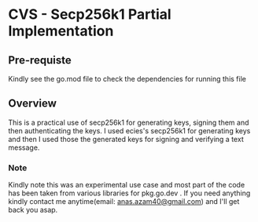 # CVS - Secp256k1 Partial Implementation

## Pre-requiste
Kindly see the go.mod file to check the dependencies for running this file

## Overview
This is a practical use of secp256k1 for generating keys, signing them and then authenticating the keys. I used ecies's secp256k1 for generating keys and then I used those the generated keys for signing and verifying a text message.

### Note
Kindly note this was an experimental use case and most part of the code has been taken from various libraries for pkg.go.dev . If you need anything kindly contact me anytime(email: anas.azam40@gmail.com) and I'll get back you asap.

